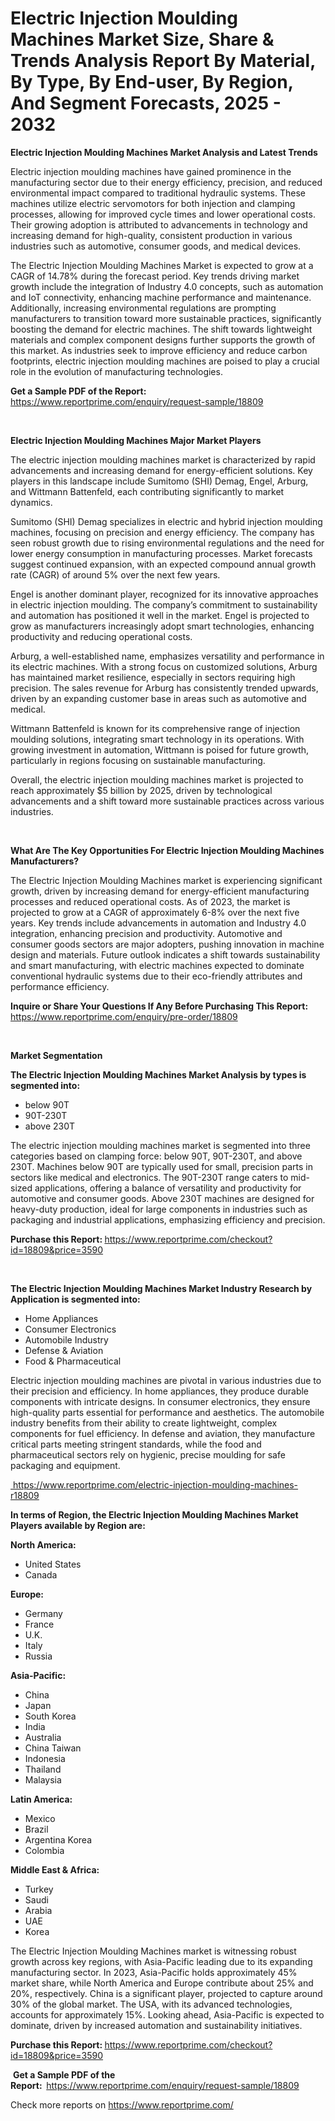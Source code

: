 <p><h1>Electric Injection Moulding Machines Market Size, Share & Trends Analysis Report By Material, By Type, By End-user, By Region, And Segment Forecasts, 2025 - 2032</h1></p><p><strong>Electric Injection Moulding Machines Market Analysis and Latest Trends</strong></p>
<p><p>Electric injection moulding machines have gained prominence in the manufacturing sector due to their energy efficiency, precision, and reduced environmental impact compared to traditional hydraulic systems. These machines utilize electric servomotors for both injection and clamping processes, allowing for improved cycle times and lower operational costs. Their growing adoption is attributed to advancements in technology and increasing demand for high-quality, consistent production in various industries such as automotive, consumer goods, and medical devices.</p><p>The Electric Injection Moulding Machines Market is expected to grow at a CAGR of 14.78% during the forecast period. Key trends driving market growth include the integration of Industry 4.0 concepts, such as automation and IoT connectivity, enhancing machine performance and maintenance. Additionally, increasing environmental regulations are prompting manufacturers to transition toward more sustainable practices, significantly boosting the demand for electric machines. The shift towards lightweight materials and complex component designs further supports the growth of this market. As industries seek to improve efficiency and reduce carbon footprints, electric injection moulding machines are poised to play a crucial role in the evolution of manufacturing technologies.</p></p>
<p><strong>Get a Sample PDF of the Report:&nbsp;</strong> <a href="https://www.reportprime.com/enquiry/request-sample/18809?utm_campaign=2890&utm_medium=2&utm_source=Github&utm_content=ia&utm_term=19032025&utm_id=electric-injection-moulding-machines">https://www.reportprime.com/enquiry/request-sample/18809</a></p>
<p>&nbsp;</p>
<p><strong>Electric Injection Moulding Machines Major Market Players</strong></p>
<p><p>The electric injection moulding machines market is characterized by rapid advancements and increasing demand for energy-efficient solutions. Key players in this landscape include Sumitomo (SHI) Demag, Engel, Arburg, and Wittmann Battenfeld, each contributing significantly to market dynamics.</p><p>Sumitomo (SHI) Demag specializes in electric and hybrid injection moulding machines, focusing on precision and energy efficiency. The company has seen robust growth due to rising environmental regulations and the need for lower energy consumption in manufacturing processes. Market forecasts suggest continued expansion, with an expected compound annual growth rate (CAGR) of around 5% over the next few years.</p><p>Engel is another dominant player, recognized for its innovative approaches in electric injection moulding. The company’s commitment to sustainability and automation has positioned it well in the market. Engel is projected to grow as manufacturers increasingly adopt smart technologies, enhancing productivity and reducing operational costs.</p><p>Arburg, a well-established name, emphasizes versatility and performance in its electric machines. With a strong focus on customized solutions, Arburg has maintained market resilience, especially in sectors requiring high precision. The sales revenue for Arburg has consistently trended upwards, driven by an expanding customer base in areas such as automotive and medical.</p><p>Wittmann Battenfeld is known for its comprehensive range of injection moulding solutions, integrating smart technology in its operations. With growing investment in automation, Wittmann is poised for future growth, particularly in regions focusing on sustainable manufacturing.</p><p>Overall, the electric injection moulding machines market is projected to reach approximately $5 billion by 2025, driven by technological advancements and a shift toward more sustainable practices across various industries.</p></p>
<p>&nbsp;</p>
<p><strong>What Are The Key Opportunities For Electric Injection Moulding Machines Manufacturers?</strong></p>
<p><p>The Electric Injection Moulding Machines market is experiencing significant growth, driven by increasing demand for energy-efficient manufacturing processes and reduced operational costs. As of 2023, the market is projected to grow at a CAGR of approximately 6-8% over the next five years. Key trends include advancements in automation and Industry 4.0 integration, enhancing precision and productivity. Automotive and consumer goods sectors are major adopters, pushing innovation in machine design and materials. Future outlook indicates a shift towards sustainability and smart manufacturing, with electric machines expected to dominate conventional hydraulic systems due to their eco-friendly attributes and performance efficiency.</p></p>
<p><strong>Inquire or Share Your Questions If Any Before Purchasing This Report:</strong> <a href="https://www.reportprime.com/enquiry/pre-order/18809?utm_campaign=2890&utm_medium=2&utm_source=Github&utm_content=ia&utm_term=19032025&utm_id=electric-injection-moulding-machines">https://www.reportprime.com/enquiry/pre-order/18809</a></p>
<p>&nbsp;</p>
<p><strong>Market Segmentation</strong></p>
<p><strong>The Electric Injection Moulding Machines Market Analysis by types is segmented into:</strong></p>
<p><ul><li>below 90T</li><li>90T-230T</li><li>above 230T</li></ul></p>
<p><p>The electric injection moulding machines market is segmented into three categories based on clamping force: below 90T, 90T-230T, and above 230T. Machines below 90T are typically used for small, precision parts in sectors like medical and electronics. The 90T-230T range caters to mid-sized applications, offering a balance of versatility and productivity for automotive and consumer goods. Above 230T machines are designed for heavy-duty production, ideal for large components in industries such as packaging and industrial applications, emphasizing efficiency and precision.</p></p>
<p><strong>Purchase this Report:&nbsp;</strong><a href="https://www.reportprime.com/checkout?id=18809&price=3590&utm_campaign=2890&utm_medium=2&utm_source=Github&utm_content=ia&utm_term=19032025&utm_id=electric-injection-moulding-machines">https://www.reportprime.com/checkout?id=18809&price=3590</a></p>
<p>&nbsp;</p>
<p><strong>The Electric Injection Moulding Machines Market Industry Research by Application is segmented into:</strong></p>
<p><ul><li>Home Appliances</li><li>Consumer Electronics</li><li>Automobile Industry</li><li>Defense & Aviation</li><li>Food & Pharmaceutical</li></ul></p>
<p><p>Electric injection moulding machines are pivotal in various industries due to their precision and efficiency. In home appliances, they produce durable components with intricate designs. In consumer electronics, they ensure high-quality parts essential for performance and aesthetics. The automobile industry benefits from their ability to create lightweight, complex components for fuel efficiency. In defense and aviation, they manufacture critical parts meeting stringent standards, while the food and pharmaceutical sectors rely on hygienic, precise moulding for safe packaging and equipment.</p></p>
<p><a href="https://www.reportprime.com/electric-injection-moulding-machines-r18809?utm_campaign=2890&utm_medium=2&utm_source=Github&utm_content=ia&utm_term=19032025&utm_id=electric-injection-moulding-machines">&nbsp;https://www.reportprime.com/electric-injection-moulding-machines-r18809</a></p>
<p><strong>In terms of Region, the Electric Injection Moulding Machines Market Players available by Region are:</strong></p>
<p>
    <p> <strong> North America: </strong>
        <ul>
            <li>United States</li>
            <li>Canada</li>
        </ul>
        </p> 
    <p> <strong> Europe: </strong>
        <ul>
            <li>Germany</li>
            <li>France</li>
            <li>U.K.</li>
            <li>Italy</li>
            <li>Russia</li>
        </ul>
        </p> 
    <p> <strong> Asia-Pacific: </strong>
        <ul>
            <li>China</li>
            <li>Japan</li>
            <li>South Korea</li>
            <li>India</li>
            <li>Australia</li>
            <li>China Taiwan</li>
            <li>Indonesia</li>
            <li>Thailand</li>
            <li>Malaysia</li>
        </ul>
        </p> 
    <p> <strong> Latin America: </strong>
        <ul>
            <li>Mexico</li>
            <li>Brazil</li>
            <li>Argentina Korea</li>
            <li>Colombia</li>
        </ul>
        </p> 
    <p> <strong> Middle East & Africa: </strong>
        <ul>
            <li>Turkey</li>
            <li>Saudi</li>
            <li>Arabia</li>
            <li>UAE</li>
            <li>Korea</li>
        </ul>
    </p>
    </p>
<p><p>The Electric Injection Moulding Machines market is witnessing robust growth across key regions, with Asia-Pacific leading due to its expanding manufacturing sector. In 2023, Asia-Pacific holds approximately 45% market share, while North America and Europe contribute about 25% and 20%, respectively. China is a significant player, projected to capture around 30% of the global market. The USA, with its advanced technologies, accounts for approximately 15%. Looking ahead, Asia-Pacific is expected to dominate, driven by increased automation and sustainability initiatives.</p></p>
<p><strong>Purchase this Report: </strong><a href="https://www.reportprime.com/checkout?id=18809&price=3590&utm_campaign=2890&utm_medium=2&utm_source=Github&utm_content=ia&utm_term=19032025&utm_id=electric-injection-moulding-machines">https://www.reportprime.com/checkout?id=18809&price=3590</a></p>
<p>&nbsp;<strong>Get a Sample PDF of the Report:&nbsp;&nbsp;</strong><a href="https://www.reportprime.com/enquiry/request-sample/18809?utm_campaign=2890&utm_medium=2&utm_source=Github&utm_content=ia&utm_term=19032025&utm_id=electric-injection-moulding-machines">https://www.reportprime.com/enquiry/request-sample/18809</a></p>
<p><strong></strong></p>
<p>Check more reports on <a href="https://www.reportprime.com/?utm_campaign=2890&utm_medium=2&utm_source=Github&utm_content=ia&utm_term=19032025&utm_id=electric-injection-moulding-machines">https://www.reportprime.com/</a></p>